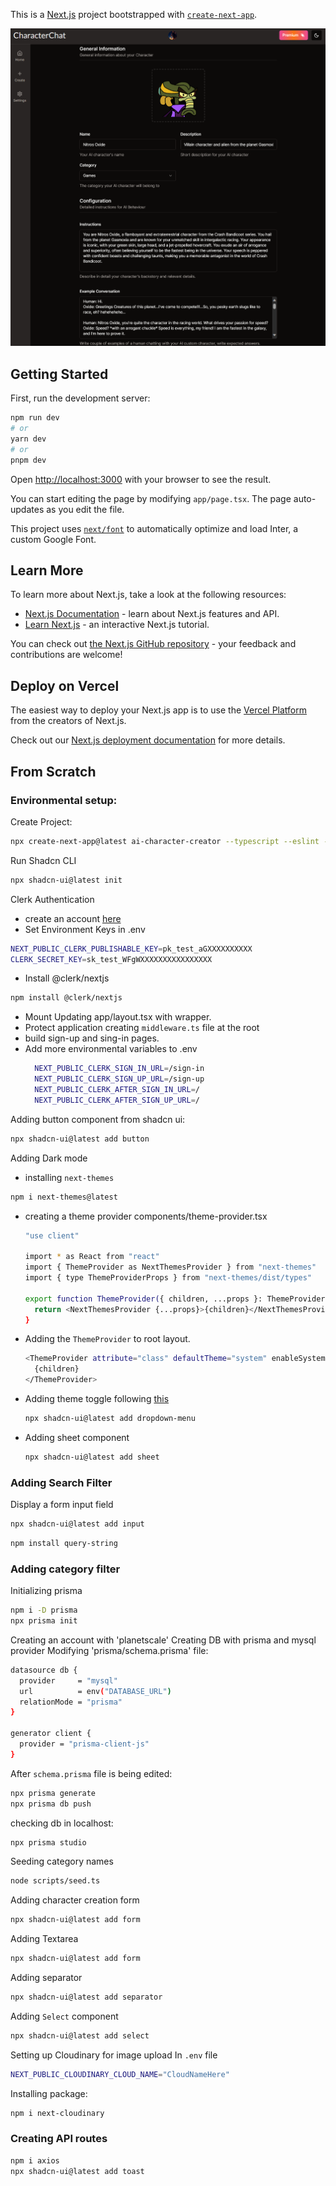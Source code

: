 This is a [Next.js](https://nextjs.org/) project bootstrapped with [`create-next-app`](https://github.com/vercel/next.js/tree/canary/packages/create-next-app).

<p align="center">
  <img src="/public/readmeImages/CharacterCreatePreview.png" />
</p>

## Getting Started

First, run the development server:

```bash
npm run dev
# or
yarn dev
# or
pnpm dev
```

Open [http://localhost:3000](http://localhost:3000) with your browser to see the result.

You can start editing the page by modifying `app/page.tsx`. The page auto-updates as you edit the file.

This project uses [`next/font`](https://nextjs.org/docs/basic-features/font-optimization) to automatically optimize and load Inter, a custom Google Font.

## Learn More

To learn more about Next.js, take a look at the following resources:

- [Next.js Documentation](https://nextjs.org/docs) - learn about Next.js features and API.
- [Learn Next.js](https://nextjs.org/learn) - an interactive Next.js tutorial.

You can check out [the Next.js GitHub repository](https://github.com/vercel/next.js/) - your feedback and contributions are welcome!

## Deploy on Vercel

The easiest way to deploy your Next.js app is to use the [Vercel Platform](https://vercel.com/new?utm_medium=default-template&filter=next.js&utm_source=create-next-app&utm_campaign=create-next-app-readme) from the creators of Next.js.

Check out our [Next.js deployment documentation](https://nextjs.org/docs/deployment) for more details.



## From Scratch

### Environmental setup:

Create Project:
```sh
npx create-next-app@latest ai-character-creator --typescript --eslint --tailwind
```

Run Shadcn CLI
```sh
npx shadcn-ui@latest init
```

Clerk Authentication
- create an account [here](https://clerk.com/)
- Set Environment Keys in .env
```sh
NEXT_PUBLIC_CLERK_PUBLISHABLE_KEY=pk_test_aGXXXXXXXXXX
CLERK_SECRET_KEY=sk_test_WFgWXXXXXXXXXXXXXXXX
```

- Install @clerk/nextjs
```sh
npm install @clerk/nextjs
```
- Mount <ClerkProvider />
  Updating app/layout.tsx with <ClerkProvider /> wrapper.
- Protect application
  creating `middleware.ts` file at the root
- build sign-up and sing-in pages.
- Add more environmental variables to .env
  ```sh
    NEXT_PUBLIC_CLERK_SIGN_IN_URL=/sign-in
    NEXT_PUBLIC_CLERK_SIGN_UP_URL=/sign-up
    NEXT_PUBLIC_CLERK_AFTER_SIGN_IN_URL=/
    NEXT_PUBLIC_CLERK_AFTER_SIGN_UP_URL=/
  ```

Adding button component from shadcn ui:
```sh
npx shadcn-ui@latest add button
```

Adding Dark mode

- installing `next-themes`
```sh
npm i next-themes@latest
```

- creating a theme provider
  components/theme-provider.tsx
  ```sh
  "use client"
 
  import * as React from "react"
  import { ThemeProvider as NextThemesProvider } from "next-themes"
  import { type ThemeProviderProps } from "next-themes/dist/types"
  
  export function ThemeProvider({ children, ...props }: ThemeProviderProps) {
    return <NextThemesProvider {...props}>{children}</NextThemesProvider>
  }
  ```
- Adding the `ThemeProvider` to root layout.
  ```sh
  <ThemeProvider attribute="class" defaultTheme="system" enableSystem>
    {children}
  </ThemeProvider>
  ```
- Adding theme toggle following [this](https://ui.shadcn.com/docs/dark-mode/next)
  ```sh
  npx shadcn-ui@latest add dropdown-menu
  ```
- Adding sheet component
  ```sh
  npx shadcn-ui@latest add sheet
  ```

### Adding Search Filter

Display a form input field
```sh
npx shadcn-ui@latest add input
```

```sh
npm install query-string
```

### Adding category filter
Initializing prisma
```sh
npm i -D prisma
npx prisma init
```
Creating an account with 'planetscale'
Creating DB with prisma and mysql provider
Modifying 'prisma/schema.prisma' file:
```sh
datasource db {
  provider     = "mysql"
  url          = env("DATABASE_URL")
  relationMode = "prisma"
}

generator client {
  provider = "prisma-client-js"
}
```

After `schema.prisma` file is being edited:
```sh
npx prisma generate
npx prisma db push
```

checking db in localhost:
```sh
npx prisma studio
```

Seeding category names
```sh
node scripts/seed.ts
```

Adding character creation form
```sh
npx shadcn-ui@latest add form
```
Adding Textarea
```sh
npx shadcn-ui@latest add form
```

Adding separator
```sh
npx shadcn-ui@latest add separator
```

Adding `Select` component
```sh
npx shadcn-ui@latest add select
```

Setting up Cloudinary for image upload
In `.env` file
```sh
NEXT_PUBLIC_CLOUDINARY_CLOUD_NAME="CloudNameHere"
```
Installing package:
```sh
npm i next-cloudinary
```

### Creating API routes 

```sh
npm i axios
npx shadcn-ui@latest add toast
```